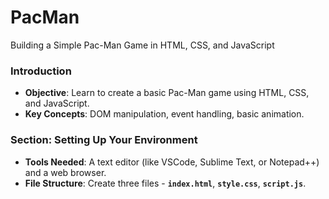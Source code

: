 # PacMan
Building a Simple Pac-Man Game in HTML, CSS, and JavaScript

### **Introduction**

- **Objective**: Learn to create a basic Pac-Man game using HTML, CSS, and JavaScript.
- **Key Concepts**: DOM manipulation, event handling, basic animation.

### **Section: Setting Up Your Environment**

- **Tools Needed**: A text editor (like VSCode, Sublime Text, or Notepad++) and a web browser.
- **File Structure**: Create three files - **`index.html`**, **`style.css`**, **`script.js`**.

